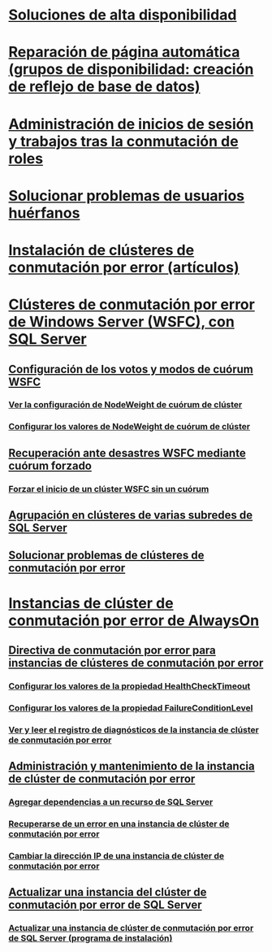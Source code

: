 # [Soluciones de alta disponibilidad](high-availability-solutions-sql-server.md)  
# [Reparación de página automática (grupos de disponibilidad: creación de reflejo de base de datos)](automatic-page-repair-availability-groups-database-mirroring.md)  
# [Administración de inicios de sesión y trabajos tras la conmutación de roles](management-of-logins-and-jobs-after-role-switching-sql-server.md)  
# [Solucionar problemas de usuarios huérfanos](troubleshoot-orphaned-users-sql-server.md)  

# [Instalación de clústeres de conmutación por error (artículos)](install/TOC.md)  

# [Clústeres de conmutación por error de Windows Server (WSFC), con SQL Server](windows/windows-server-failover-clustering-wsfc-with-sql-server.md)  
## [Configuración de los votos y modos de cuórum WSFC](windows/wsfc-quorum-modes-and-voting-configuration-sql-server.md)  
### [Ver la configuración de NodeWeight de cuórum de clúster](windows/view-cluster-quorum-nodeweight-settings.md)  
### [Configurar los valores de NodeWeight de cuórum de clúster](windows/configure-cluster-quorum-nodeweight-settings.md)  
## [Recuperación ante desastres WSFC mediante cuórum forzado](windows/wsfc-disaster-recovery-through-forced-quorum-sql-server.md)  
### [Forzar el inicio de un clúster WSFC sin un cuórum](windows/force-a-wsfc-cluster-to-start-without-a-quorum.md)  
## [Agrupación en clústeres de varias subredes de SQL Server](windows/sql-server-multi-subnet-clustering-sql-server.md)  
## [Solucionar problemas de clústeres de conmutación por error](windows/failover-cluster-troubleshooting.md)  

# [Instancias de clúster de conmutación por error de AlwaysOn](windows/always-on-failover-cluster-instances-sql-server.md)  
## [Directiva de conmutación por error para instancias de clústeres de conmutación por error](windows/failover-policy-for-failover-cluster-instances.md)  
### [Configurar los valores de la propiedad HealthCheckTimeout](windows/configure-healthchecktimeout-property-settings.md)  
### [Configurar los valores de la propiedad FailureConditionLevel](windows/configure-failureconditionlevel-property-settings.md)  
### [Ver y leer el registro de diagnósticos de la instancia de clúster de conmutación por error](windows/view-and-read-failover-cluster-instance-diagnostics-log.md)  
## [Administración y mantenimiento de la instancia de clúster de conmutación por error](windows/failover-cluster-instance-administration-and-maintenance.md)  
### [Agregar dependencias a un recurso de SQL Server](windows/add-dependencies-to-a-sql-server-resource.md)  
### [Recuperarse de un error en una instancia de clúster de conmutación por error](windows/recover-from-failover-cluster-instance-failure.md)  
### [Cambiar la dirección IP de una instancia de clúster de conmutación por error](windows/change-the-ip-address-of-a-failover-cluster-instance.md)  
## [Actualizar una instancia del clúster de conmutación por error de SQL Server](windows/upgrade-a-sql-server-failover-cluster-instance.md)  
### [Actualizar una instancia de clúster de conmutación por error de SQL Server (programa de instalación)](windows/upgrade-a-sql-server-failover-cluster-instance-setup.md)
